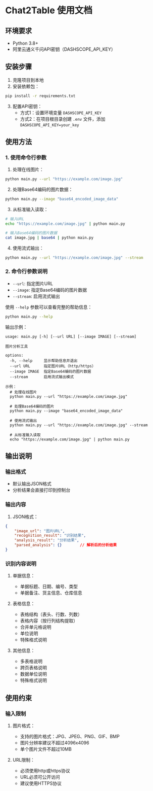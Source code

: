 # Chat2Table 使用文档

## 环境要求
- Python 3.8+
- 阿里云通义千问API密钥（DASHSCOPE_API_KEY）

## 安装步骤
1. 克隆项目到本地
2. 安装依赖包：
```bash
pip install -r requirements.txt
```
3. 配置API密钥：
   - 方式1：设置环境变量 `DASHSCOPE_API_KEY`
   - 方式2：在项目根目录创建 `.env` 文件，添加 `DASHSCOPE_API_KEY=your_key`

## 使用方法

### 1. 使用命令行参数
1. 处理在线图片：
```bash
python main.py --url "https://example.com/image.jpg"
```

2. 处理Base64编码的图片数据：
```bash
python main.py --image "base64_encoded_image_data"
```

3. 从标准输入读取：
```bash
# 输入URL
echo "https://example.com/image.jpg" | python main.py

# 输入Base64编码的图片数据
cat image.jpg | base64 | python main.py
```

4. 使用流式输出：
```bash
python main.py --url "https://example.com/image.jpg" --stream
```

### 2. 命令行参数说明
- `--url`: 指定图片URL
- `--image`: 指定Base64编码的图片数据
- `--stream`: 启用流式输出

使用 `--help` 参数可以查看完整的帮助信息：
```bash
python main.py --help
```

输出示例：
```
usage: main.py [-h] [--url URL] [--image IMAGE] [--stream]

图片分析工具

options:
  -h, --help     显示帮助信息并退出
  --url URL      指定图片URL（http/https）
  --image IMAGE  指定Base64编码的图片数据
  --stream       启用流式输出模式

示例：
  # 处理在线图片
  python main.py --url "https://example.com/image.jpg"
  
  # 处理Base64编码的图片
  python main.py --image "base64_encoded_image_data"
  
  # 使用流式输出
  python main.py --url "https://example.com/image.jpg" --stream
  
  # 从标准输入读取
  echo "https://example.com/image.jpg" | python main.py
```

## 输出说明

### 输出格式
- 默认输出JSON格式
- 分析结果会直接打印到控制台

### 输出内容
1. JSON格式：
```json
{
    "image_url": "图片URL",
    "recognition_result": "识别结果",
    "analysis_result": "分析结果",
    "parsed_analysis": {}        // 解析后的分析结果
}
```

### 识别内容说明
1. 单据信息：
   - 单据标题、日期、编号、类型
   - 单据备注、货主信息、仓库信息

2. 表格信息：
   - 表格结构（表头、行数、列数）
   - 表格内容（按行列结构提取）
   - 合并单元格说明
   - 单位说明
   - 特殊格式说明

3. 其他信息：
   - 多表格说明
   - 跨页表格说明
   - 数据单位说明
   - 特殊格式说明

## 使用约束

### 输入限制
1. 图片格式：
   - 支持的图片格式：JPG、JPEG、PNG、GIF、BMP
   - 图片分辨率建议不超过4096x4096
   - 单个图片文件不超过10MB

2. URL限制：
   - 必须使用http或https协议
   - URL必须可公开访问
   - 建议使用HTTPS协议
